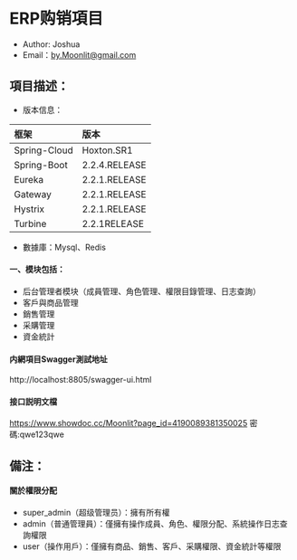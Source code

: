 # ERP购销項目
 * Author: Joshua
 * Email：by.Moonlit@gmail.com
 
## 項目描述：
- 版本信息：

|框架|版本|
|:----    |:---|
|Spring-Cloud |Hoxton.SR1  |
|Spring-Boot |2.2.4.RELEASE  |
|Eureka |2.2.1.RELEASE  |
|Gateway |2.2.1.RELEASE  |
|Hystrix |2.2.1.RELEASE  |
|Turbine |2.2.1RELEASE  |
- 數據庫：Mysql、Redis

#### 一、模块包括：
- 后台管理者模块（成員管理、角色管理、權限目錄管理、日志查詢）
- 客戶與商品管理
- 銷售管理
- 采購管理
- 資金統計

#### 内網項目Swagger測試地址
http://localhost:8805/swagger-ui.html
#### 接口説明文檔 
https://www.showdoc.cc/Moonlit?page_id=4190089381350025  密碼:qwe123qwe

## 備注：
#### 關於權限分配
- super_admin（超级管理员）：擁有所有權
- admin（普通管理員）：僅擁有操作成員、角色、權限分配、系統操作日志查詢權限
- user（操作用戶）：僅擁有商品、銷售、客戶、采購權限、資金統計等權限
